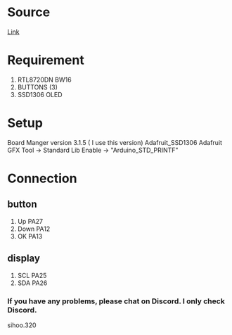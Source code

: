 # Source
[Link](https://github.com/tesa-klebeband/RTL8720dn-Deauther)
# Requirement
1. RTL8720DN BW16
2. BUTTONS (3)
3. SSD1306 OLED
# Setup
  Board Manger version 3.1.5 ( I use this version)
  Adafruit_SSD1306
  Adafruit GFX
  Tool -> Standard Lib Enable -> "Arduino_STD_PRINTF"
# Connection
## button
1. Up PA27
2. Down PA12
3. OK PA13
## display
1. SCL PA25
2. SDA PA26
### If you have any problems, please chat on Discord. I only check Discord.
sihoo.320
